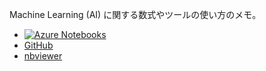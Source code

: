 
Machine Learning (AI) に関する数式やツールの使い方のメモ。

- [![Azure Notebooks](https://notebooks.azure.com/launch.png)](https://notebooks.azure.com/vochicong/libraries/ai-math-memo)
- [GitHub](https://github.com/vochicong/ai-math)
- [nbviewer](https://nbviewer.jupyter.org/github/vochicong/ai-math/)
